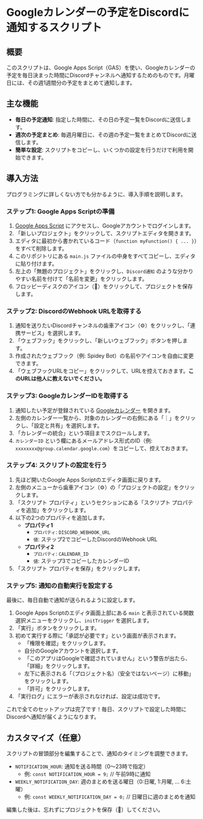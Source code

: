 # Googleカレンダーの予定をDiscordに通知するスクリプト

## 概要

このスクリプトは、Google Apps Script（GAS）を使い、Googleカレンダーの予定を毎日決まった時間にDiscordチャンネルへ通知するためのものです。月曜日には、その週1週間分の予定をまとめて通知します。

## 主な機能

-   **毎日の予定通知**: 指定した時間に、その日の予定一覧をDiscordに送信します。
-   **週次の予定まとめ**: 毎週月曜日に、その週の予定一覧をまとめてDiscordに送信します。
-   **簡単な設定**: スクリプトをコピーし、いくつかの設定を行うだけで利用を開始できます。

## 導入方法

プログラミングに詳しくない方でも分かるように、導入手順を説明します。

### ステップ1: Google Apps Scriptの準備

1.  [Google Apps Script](https://script.google.com/home) にアクセスし、Googleアカウントでログインします。
2.  「新しいプロジェクト」をクリックして、スクリプトエディタを開きます。
3.  エディタに最初から書かれているコード（`function myFunction() { ... }`）をすべて削除します。
4.  このリポジトリにある `main.js` ファイルの中身をすべてコピーし、エディタに貼り付けます。
5.  左上の「無題のプロジェクト」をクリックし、`Discord通知` のような分かりやすい名前を付けて「名前を変更」をクリックします。
6.  フロッピーディスクのアイコン（💾）をクリックして、プロジェクトを保存します。

### ステップ2: DiscordのWebhook URLを取得する

1.  通知を送りたいDiscordチャンネルの歯車アイコン（⚙️）をクリックし、「連携サービス」を選択します。
2.  「ウェブフック」をクリックし、「新しいウェブフック」ボタンを押します。
3.  作成されたウェブフック（例: Spidey Bot）の名前やアイコンを自由に変更できます。
4.  「ウェブフックURLをコピー」をクリックして、URLを控えておきます。**このURLは他人に教えないでください。**

### ステップ3: GoogleカレンダーIDを取得する

1.  通知したい予定が登録されている [Googleカレンダー](https://calendar.google.com/) を開きます。
2.  左側のカレンダー一覧から、対象のカレンダーの右側にある「︙」をクリックし、「設定と共有」を選択します。
3.  「カレンダーの統合」という項目までスクロールします。
4.  `カレンダーID` という欄にあるメールアドレス形式のID（例: `xxxxxxxx@group.calendar.google.com`）をコピーして、控えておきます。

### ステップ4: スクリプトの設定を行う

1.  先ほど開いたGoogle Apps Scriptのエディタ画面に戻ります。
2.  左側のメニューから歯車アイコン（⚙️）の「プロジェクトの設定」をクリックします。
3.  「スクリプト プロパティ」というセクションにある「スクリプト プロパティを追加」をクリックします。
4.  以下の2つのプロパティを追加します。
    -   **プロパティ1**
        -   `プロパティ`: `DISCORD_WEBHOOK_URL`
        -   `値`: ステップ2でコピーしたDiscordのWebhook URL
    -   **プロパティ2**
        -   `プロパティ`: `CALENDAR_ID`
        -   `値`: ステップ3でコピーしたカレンダーID
5.  「スクリプト プロパティを保存」をクリックします。

### ステップ5: 通知の自動実行を設定する

最後に、毎日自動で通知が送られるように設定します。

1.  Google Apps Scriptのエディタ画面上部にある `main` と表示されている関数選択メニューをクリックし、`initTrigger` を選択します。
2.  「実行」ボタンをクリックします。
3.  初めて実行する際に「承認が必要です」という画面が表示されます。
    -   「権限を確認」をクリックします。
    -   自分のGoogleアカウントを選択します。
    -   「このアプリはGoogleで確認されていません」という警告が出たら、「詳細」をクリックします。
    -   左下に表示される「（プロジェクト名）（安全ではないページ）に移動」をクリックします。
    -   「許可」をクリックします。
4.  「実行ログ」にエラーが表示されなければ、設定は成功です。

これで全てのセットアップは完了です！毎日、スクリプトで設定した時間にDiscordへ通知が届くようになります。

## カスタマイズ（任意）

スクリプトの冒頭部分を編集することで、通知のタイミングを調整できます。

-   `NOTIFICATION_HOUR`: 通知を送る時間（0〜23時で指定）
    -   例: `const NOTIFICATION_HOUR = 9;` // 午前9時に通知
-   `WEEKLY_NOTIFICATION_DAY`: 週のまとめを送る曜日（0:日曜, 1:月曜, ... 6:土曜）
    -   例: `const WEEKLY_NOTIFICATION_DAY = 0;` // 日曜日に週のまとめを通知

編集した後は、忘れずにプロジェクトを保存（💾）してください。
